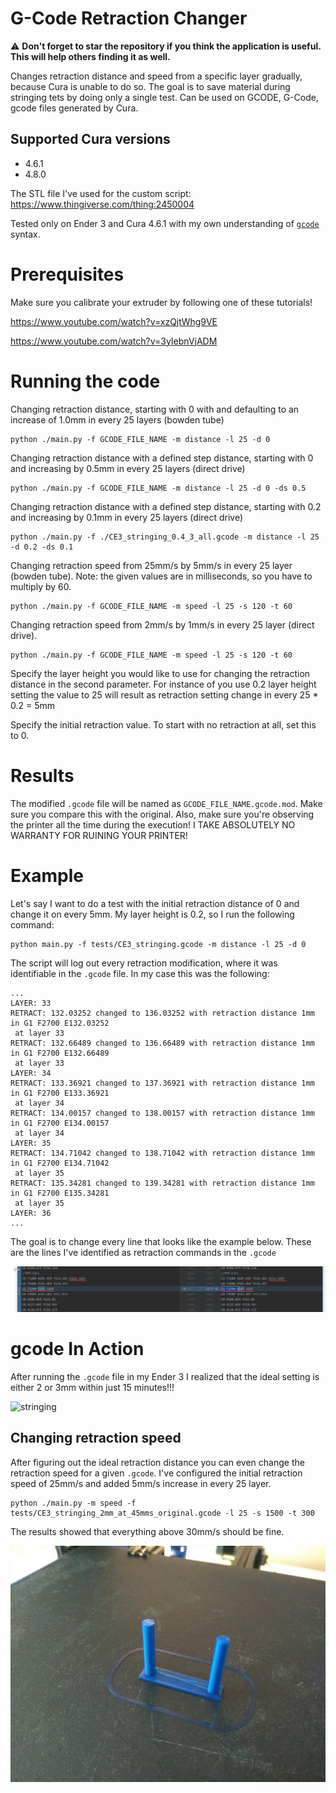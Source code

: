 # G-Code Retraction Changer

⚠ **Don't forget to star the repository if you think the application is useful. This will help others finding it as well.**

Changes retraction distance and speed from a specific layer gradually, because Cura is unable to do so.
The goal is to save material during stringing tets by doing only a single test. Can be used on GCODE, G-Code, gcode files generated by Cura.

## Supported Cura versions
- 4.6.1
- 4.8.0

The STL file I've used for the custom script:
https://www.thingiverse.com/thing:2450004

Tested only on Ender 3 and Cura 4.6.1 with my own understanding of [`gcode`](https://marlinfw.org/meta/gcode/) syntax.

# Prerequisites

Make sure you calibrate your extruder by following one of these tutorials!

https://www.youtube.com/watch?v=xzQjtWhg9VE

https://www.youtube.com/watch?v=3yIebnVjADM

# Running the code

Changing retraction distance, starting with 0 with and defaulting to an increase of 1.0mm in every 25 layers (bowden tube)

```shell script
python ./main.py -f GCODE_FILE_NAME -m distance -l 25 -d 0
```

Changing retraction distance with a defined step distance, starting with 0 and increasing by 0.5mm in every 25 layers (direct drive)

```shell script
python ./main.py -f GCODE_FILE_NAME -m distance -l 25 -d 0 -ds 0.5
```

Changing retraction distance with a defined step distance, starting with 0.2 and increasing by 0.1mm in every 25 layers (direct drive)
```shell
python ./main.py -f ./CE3_stringing_0.4_3_all.gcode -m distance -l 25 -d 0.2 -ds 0.1
```

Changing retraction speed from 25mm/s by 5mm/s in every 25 layer (bowden tube).
Note: the given values are in milliseconds, so you have to multiply by 60.

```shell script
python ./main.py -f GCODE_FILE_NAME -m speed -l 25 -s 120 -t 60
```

Changing retraction speed from 2mm/s by 1mm/s in every 25 layer (direct drive).

```shell script
python ./main.py -f GCODE_FILE_NAME -m speed -l 25 -s 120 -t 60
```

Specify the layer height you would like to use for changing the retraction distance in the second parameter.
For instance of you use 0.2 layer height setting the value to 25 will result as retraction setting change in every 25 \* 0.2 = 5mm

Specify the initial retraction value. To start with no retraction at all, set this to 0.

# Results

The modified `.gcode` file will be named as `GCODE_FILE_NAME.gcode.mod`. Make sure you compare this with the original.
Also, make sure you're observing the printer all the time during the execution!
I TAKE ABSOLUTELY NO WARRANTY FOR RUINING YOUR PRINTER!

# Example

Let's say I want to do a test with the initial retraction distance of 0 and change it on every 5mm.
My layer height is 0.2, so I run the following command:

```shell script
python main.py -f tests/CE3_stringing.gcode -m distance -l 25 -d 0
```

The script will log out every retraction modification, where it was identifiable in the `.gcode` file.
In my case this was the following:

```shell script
...
LAYER: 33
RETRACT: 132.03252 changed to 136.03252 with retraction distance 1mm in G1 F2700 E132.03252
 at layer 33
RETRACT: 132.66489 changed to 136.66489 with retraction distance 1mm in G1 F2700 E132.66489
 at layer 33
LAYER: 34
RETRACT: 133.36921 changed to 137.36921 with retraction distance 1mm in G1 F2700 E133.36921
 at layer 34
RETRACT: 134.00157 changed to 138.00157 with retraction distance 1mm in G1 F2700 E134.00157
 at layer 34
LAYER: 35
RETRACT: 134.71042 changed to 138.71042 with retraction distance 1mm in G1 F2700 E134.71042
 at layer 35
RETRACT: 135.34281 changed to 139.34281 with retraction distance 1mm in G1 F2700 E135.34281
 at layer 35
LAYER: 36
...
```

The goal is to change every line that looks like the example below.
These are the lines I've identified as retraction commands in the `.gcode`

![retraction_diff](images/retraction_change.png)

# gcode In Action

After running the `.gcode` file in my Ender 3 I realized that the ideal setting is either 2 or 3mm within just 15 minutes!!!

![stringing](images/IMG_20200729_165354.jpg)

## Changing retraction speed

After figuring out the ideal retraction distance you can even change the retraction speed for a given `.gcode`.
I've configured the initial retraction speed of 25mm/s and added 5mm/s increase in every 25 layer.

```shell script
python ./main.py -m speed -f tests/CE3_stringing_2mm_at_45mms_original.gcode -l 25 -s 1500 -t 300
```

The results showed that everything above 30mm/s should be fine.

![stringing](images/IMG_20200730_125529.jpg)

